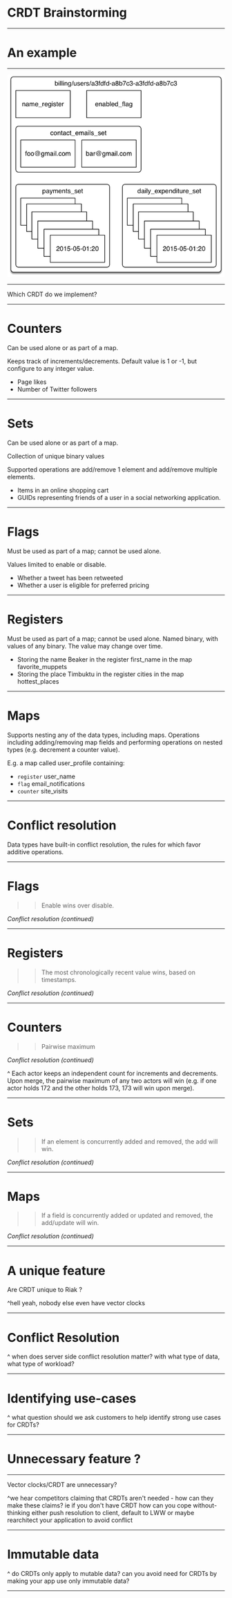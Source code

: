 # CRDT Brainstorming

---

# An example 

---

![original fit](crdt.gif)

---

Which CRDT do we implement? 

---

# Counters

Can be used alone or as part of a map.

Keeps track of increments/decrements.
Default value is 1 or -1, but configure to any integer value.

* Page likes
* Number of Twitter followers

----

# Sets

Can be used alone or as part of a map.

Collection of unique binary values

Supported operations are add/remove 1 element and add/remove multiple elements.

* Items in an online shopping cart
* GUIDs representing friends of a user in a social networking application.

---

# Flags
Must be used as part of a map; cannot be used alone.

Values limited to enable or disable.

* Whether a tweet has been retweeted
* Whether a user is eligible for preferred pricing

---

# Registers

Must be used as part of a map; cannot be used alone.
Named binary, with values of any binary.  The value may change over time.

* Storing the name Beaker in the register first\_name in the map favorite\_muppets
* Storing the place Timbuktu in the register cities in the map hottest\_places

---

# Maps

Supports nesting any of the data types, including maps.
Operations including adding/removing map fields and performing operations on nested types (e.g. decrement a counter value). 

E.g. a map called user\_profile containing: 
* `register` user\_name
* `flag` email\_notifications
* `counter` site\_visits

---

# Conflict resolution

Data types have built-in conflict resolution, the rules for which favor additive operations.

---

# Flags

>> Enable wins over disable.

*Conflict resolution (continued)*

---

# Registers	

>> The most chronologically recent value wins, based on timestamps.

*Conflict resolution (continued)*

---

# Counters	

>> Pairwise maximum

*Conflict resolution (continued)*

^ Each actor keeps an independent count for increments and decrements. Upon merge, the pairwise maximum of any two actors will win (e.g. if one actor holds 172 and the other holds 173, 173 will win upon merge).


---

# Sets	

>> If an element is concurrently added and removed, the add will win.

*Conflict resolution (continued)*

---

# Maps	

>> If a field is concurrently added or updated and removed, the add/update will win.

*Conflict resolution (continued)*

---

# A unique feature

Are CRDT unique to Riak ?


^hell yeah, nobody else even have vector clocks

---

# Conflict Resolution

^ when does server side conflict resolution matter? with what type of data, what type of workload?

---

# Identifying use-cases

^ what question should we ask customers to help identify strong use cases for CRDTs?

---

# Unnecessary feature ?

---

Vector clocks/CRDT are unnecessary?

^we hear competitors claiming that CRDTs aren't needed - how can they make these claims? ie if you don't have CRDT how can you cope without- thinking either push resolution to client, default to LWW or maybe rearchitect your application to avoid conflict

---

# Immutable data

^ do CRDTs only apply to mutable data? can you avoid need for CRDTs by making your app use only immutable data?

---
